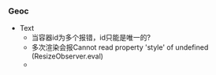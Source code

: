 ### Geoc
  * Text
    - 当容器id为多个报错，id只能是唯一的?
    - 多次渲染会报Cannot read property 'style' of undefined (ResizeObserver.eval)
    - 